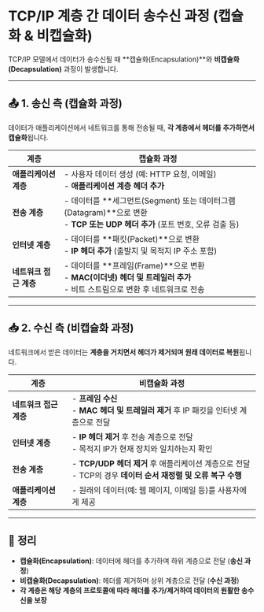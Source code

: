 # TCP/IP 계층 간 데이터 송수신 과정 (캡슐화 & 비캡슐화)

TCP/IP 모델에서 데이터가 송수신될 때 **캡슐화(Encapsulation)**와 **비캡슐화(Decapsulation)** 과정이 발생합니다.

---

## 📤 1. 송신 측 (캡슐화 과정)
데이터가 애플리케이션에서 네트워크를 통해 전송될 때, **각 계층에서 헤더를 추가하면서 캡슐화**됩니다.

| 계층 | 캡슐화 과정 |
|------|------------------------------------------------|
| **애플리케이션 계층** | - 사용자 데이터 생성 (예: HTTP 요청, 이메일) <br> - **애플리케이션 계층 헤더 추가** |
| **전송 계층** | - 데이터를 **세그먼트(Segment) 또는 데이터그램(Datagram)**으로 변환 <br> - **TCP 또는 UDP 헤더 추가** (포트 번호, 오류 검출 등) |
| **인터넷 계층** | - 데이터를 **패킷(Packet)**으로 변환 <br> - **IP 헤더 추가** (출발지 및 목적지 IP 주소 포함) |
| **네트워크 접근 계층** | - 데이터를 **프레임(Frame)**으로 변환 <br> - **MAC(이더넷) 헤더 및 트레일러 추가** <br> - 비트 스트림으로 변환 후 네트워크로 전송 |

---

## 📥 2. 수신 측 (비캡슐화 과정)
네트워크에서 받은 데이터는 **계층을 거치면서 헤더가 제거되며 원래 데이터로 복원**됩니다.

| 계층 | 비캡슐화 과정 |
|------|------------------------------------------------|
| **네트워크 접근 계층** | - **프레임 수신** <br> - **MAC 헤더 및 트레일러 제거** 후 IP 패킷을 인터넷 계층으로 전달 |
| **인터넷 계층** | - **IP 헤더 제거** 후 전송 계층으로 전달 <br> - 목적지 IP가 현재 장치와 일치하는지 확인 |
| **전송 계층** | - **TCP/UDP 헤더 제거** 후 애플리케이션 계층으로 전달 <br> - TCP의 경우 **데이터 순서 재정렬 및 오류 복구 수행** |
| **애플리케이션 계층** | - 원래의 데이터(예: 웹 페이지, 이메일 등)를 사용자에게 제공 |

---

## 🔑 정리
- **캡슐화(Encapsulation)**: 데이터에 헤더를 추가하며 하위 계층으로 전달 (**송신 과정**)  
- **비캡슐화(Decapsulation)**: 헤더를 제거하며 상위 계층으로 전달 (**수신 과정**)  
- **각 계층은 해당 계층의 프로토콜에 따라 헤더를 추가/제거하여 데이터의 원활한 송수신을 보장**  